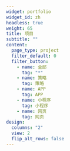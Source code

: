 ```yaml
---
widget: portfolio
widget_id: zh
headless: true
weight: 65
title: 项目
subtitle: ""
content:
  page_type: project
  filter_default: 0
  filter_button:
    - name: 全部
      tag: "*"
    - name: 策略
      tag: 策略
    - name: APP
      tag: APP
    - name: 小程序
      tag: 小程序
    - name: 网页
      tag: 网页
design:
  columns: "2"
  view: 2
  flip_alt_rows: false
---
```

